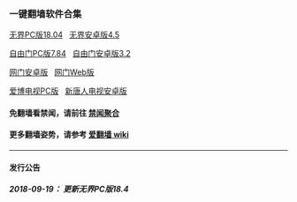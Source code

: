 ### 一键翻墙软件合集

<a href="https://github.com/gfw-breaker/nogfw/blob/master/binary/u1804.zip?raw=true" targe="_blank">无界PC版18.04</a> &nbsp; 
<a href="https://github.com/gfw-breaker/nogfw/blob/master/binary/um4.5.apk?raw=true" targe="_blank">无界安卓版4.5</a>

<a href="https://github.com/gfw-breaker/nogfw/blob/master/binary/fg764p.zip?raw=true" targe="_blank">自由门PC版7.84</a> &nbsp; 
<a href="https://github.com/gfw-breaker/nogfw/blob/master/binary/fgma32.apk?raw=true" targe="_blank">自由门安卓版3.2</a>

<a href="https://raw.githubusercontent.com/oGate2/up/master/oGate.apk" target="_blank">网门安卓版</a> &nbsp; 
<a href="https://github.com/oGate2/oGate/blob/master/README.md" target="_blank">网门Web版</a>

<a href="https://github.com/gfw-breaker/nogfw/blob/master/binary/iPPOTV.zip?raw=true" targe="_blank">爱博电视PC版</a> &nbsp; 
<a href="https://github.com/gfw-breaker/nogfw/blob/master/binary/iNTD_TV.apk?raw=true" targe="_blank">新唐人电视安卓版</a>

#### 免翻墙看禁闻，请前往 [禁闻聚合](https://github.com/gfw-breaker/banned-news/blob/master/README.md)

#### 更多翻墙姿势，请参考 [爱翻墙 wiki](https://github.com/gfw-breaker/i-break-gfw/wiki)

-----
#### 发行公告

##### 2018-09-19： 更新无界PC版18.4

